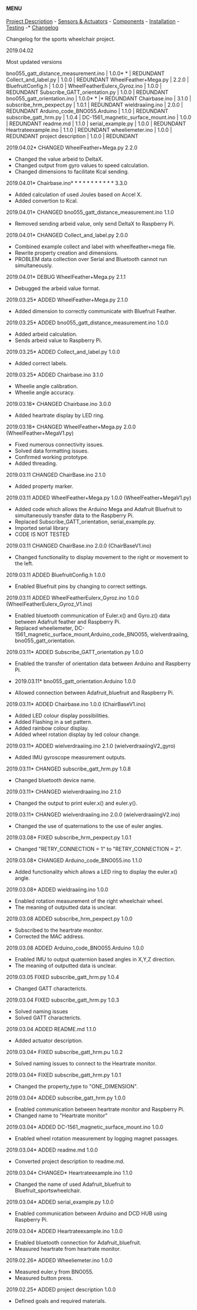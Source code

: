 #### MENU

[Project Description](README.md) - [Sensors & Actuators](SENSORS_ACTUATORS.md) - [Components](COMPONENTS.md) - [Installation](INSTALLATION.md) - [Testing](TESTING.md) -* [Changelog](CHANGELOG.md)

Changelog for the sports wheelchair project.

2019.04.02

Most updated versions

bno055_gatt_distance_measurement.ino |	1.0.0* * | REDUNDANT
Collect_and_label.py | 1.0.0 | REDUNDANT
WheelFeather+Mega.py | 2.2.0 |
BluefruitConfig.h | 1.0.0 |
WheelFeatherEulerx_Gyroz.ino | 1.0.0 | REDUNDANT
Subscribe_GATT_orientation.py | 1.0.0 | REDUNDANT
bno055_gatt_orientation.ino | 1.0.0* * |* REDUNDANT
Chairbase.ino | 3.1.0 |
subscribe_hrm_pexpect.py | 1.0.1 | REDUNDANT
wieldraaiing.ino | 2.0.0 | REDUNDANT
Arduino_code_BNO055.Arduino | 1.1.0 | REDUNDANT
subscribe_gatt_hrm.py | 1.0.4 |
DC-1561_magnetic_surface_mount.ino | 1.0.0 | REDUNDANT
readme.md | 1.1.0 |
serial_example.py | 1.0.0 | REDUNDANT
Heartrateexample.ino | 1.1.0 | REDUNDANT
wheeliemeter.ino | 1.0.0 | REDUNDANT
project description | 1.0.0 | REDUNDANT



2019.04.02* CHANGED WheelFeather+Mega.py 2.2.0
* Changed the value arbeid to DeltaX.
* Changed output from gyro values to speed calculation.
* Changed dimensions to facilitate Kcal sending.

2019.04.01* Chairbase.ino* * * * * * * * * * *  	3.3.0
* Added calculation of used Joules based on Accel X.
* Added convertion to Kcal.

2019.04.01* CHANGED bno055_gatt_distance_measurement.ino 1.1.0
* Removed sending arbeid value, only send DeltaX to Raspberry Pi.

2019.04.01* CHANGED Collect_and_label.py 2.0.0
* Combined example collect and label with wheelfeather+mega file.
* Rewrite property creation and dimensions.
* PROBLEM data collection over Serial and Bluetooth cannot run simultaneously.

2019.04.01* DEBUG WheelFeather+Mega.py 2.1.1
* Debugged the arbeid value format.

2019.03.25* ADDED WheelFeather+Mega.py 2.1.0
* Added dimension to correctly communicate with Bluefruit Feather.

2019.03.25* ADDED bno055_gatt_distance_measurement.ino 1.0.0
* Added arbeid calculation.
* Sends arbeid value to Raspberry Pi.

2019.03.25* ADDED Collect_and_label.py 1.0.0
* Added correct labels.

2019.03.25* ADDED Chairbase.ino 3.1.0
* Wheelie angle calibration.
* Wheelie angle accuracy.

2019.03.18* CHANGED Chairbase.ino 3.0.0
* Added heartrate display by LED ring.

2019.03.18* CHANGED WheelFeather+Mega.py 2.0.0 (WheelFeather+MegaV1.py)
* Fixed numerous connectivity issues.
* Solved data formatting issues.
* Confirmed working prototype.
* Added threading.

2019.03.11 CHANGED ChairBase.ino 2.1.0
* Added property marker.

2019.03.11 ADDED WheelFeather+Mega.py 1.0.0 (WheelFeather+MegaV1.py)
* Added code which allows the Arduino Mega and Adafruit Bluefruit to simultaneously transfer data to the Raspberry Pi.
* Replaced Subscribe_GATT_orientation, serial_example.py.
* Imported serial library
* CODE IS NOT TESTED

2019.03.11 CHANGED ChairBase.ino 2.0.0 (ChairBaseV1.ino)
* Changed functionality to display movement to the right or movement to the left.

2019.03.11 ADDED BluefruitConfig.h 1.0.0
* Enabled Bluefruit pins by changing to correct settings.

2019.03.11 ADDED WheelFeatherEulerx_Gyroz.ino 1.0.0 (WheelFeatherEulerx_Gyroz_V1.ino)
* Enabled bluetooth communication of Euler.x() and Gyro.z() data between Adafruit feather and Raspberry Pi.
* Replaced wheeliemeter, DC-1561_magnetic_surface_mount,Arduino_code_BNO055, wielverdraaiing, bno055_gatt_orientation.

2019.03.11* ADDED Subscribe_GATT_orientation.py 1.0.0
* Enabled the transfer of orientation data between Arduino and Raspberry Pi.

* 2019.03.11* bno055_gatt_orientation.Arduino 1.0.0
* Allowed connection between Adafruit_bluefruit and Raspberry Pi.

2019.03.11* ADDED Chairbase.ino 1.0.0 (ChairBaseV1.ino)
* Added LED colour display possibilities.
* Added Flashing in a set pattern.
* Added rainbow colour display.
* Added wheel rotation display by led colour change.

2019.03.11* ADDED wielverdraaiing.ino 2.1.0 (wielverdraaiingV2_gyro)
* Added IMU gyroscope measurement outputs.

2019.03.11* CHANGED subscribe_gatt_hrm.py 1.0.8
* Changed bluetooth device name.

2019.03.11* CHANGED wielverdraaiing.ino 2.1.0
* Changed the output to print euler.x() and euler.y().

2019.03.11* CHANGED wielverdraaiing.ino 2.0.0 (wielverdraaiingV2.ino)
* Changed the use of quaternations to the use of euler angles.

2019.03.08* FIXED subscribe_hrm_pexpect.py 1.0.1
* Changed "RETRY_CONNECTION = 1" to "RETRY_CONNECTION = 2".

2019.03.08* CHANGED Arduino_code_BNO055.ino 1.1.0
* Added functionality which allows a LED ring to display the euler.x() angle.

2019.03.08* ADDED wieldraaiing.ino 1.0.0
* Enabled rotation measurement of the right wheelchair wheel.
* The meaning of outputted data is unclear.

2019.03.08 ADDED subscribe_hrm_pexpect.py 1.0.0
* Subscribed to the heartrate monitor.
* Corrected the MAC address.

2019.03.08 ADDED Arduino_code_BNO055.Arduino 1.0.0
* Enabled IMU to output quaternion based angles in X,Y,Z direction.
* The meaning of outputted data is unclear.

2019.03.05 FIXED subscribe_gatt_hrm.py 1.0.4
* Changed GATT charactericts.

2019.03.04 FIXED subscribe_gatt_hrm.py 1.0.3
* Solved naming issues
* Solved GATT charactericts.

2019.03.04 ADDED README.md 1.1.0
* Added actuator description.

2019.03.04* FIXED subscribe_gatt_hrm.pu 1.0.2
* Solved naming issues to connect to the Heartrate monitor.

2019.03.04* FIXED subscribe_gatt_hrm.py 1.0.1
* Changed the property_type to "ONE_DIMENSION".

2019.03.04* ADDED subscribe_gatt_hrm.py 1.0.0
* Enabled communication between heartrate monitor and Raspberry Pi.
* Changed name to "Heartrate monitor"

2019.03.04* ADDED DC-1561_magnetic_surface_mount.ino 1.0.0
* Enabled wheel rotation measurement by logging magnet passages.

2019.03.04* ADDED readme.md 1.0.0
* Converted project description to readme.md.

2019.03.04* CHANGED* Heartrateexample.ino 1.1.0
* Changed the name of used Adafruit_bluefruit to Bluefruit_sportswheelchair.

2019.03.04* ADDED serial_example.py 1.0.0
* Enabled communication between Arduino and DCD HUB using Raspberry Pi.

2019.03.04* ADDED Heartrateexample.ino 1.0.0
* Enabled bluetooth connection for Adafruit_bluefruit.
* Measured heartrate from heartrate monitor.

2019.02.26* ADDED Wheeliemeter.ino 1.0.0
* Measured euler.y from BNO055.
* Measured button press.

2019.02.25* ADDED project description 1.0.0
* Defined goals and required materials.
